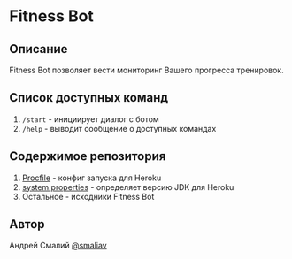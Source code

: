 # Fitness Bot
## Описание
Fitness Bot позволяет вести мониторинг Вашего прогресса тренировок.

## Список доступных команд
1. `/start` - инициирует диалог с ботом
2. `/help` - выводит сообщение о доступных командах

## Содержимое репозитория
1. [Procfile](Procfile) - конфиг запуска для Heroku
2. [system.properties](system.properties) - определяет версию JDK для Heroku 
3. Остальное - исходники Fitness Bot

## Автор
Андрей Смалий [@smaliav](http://t.me/smaliav)
